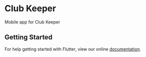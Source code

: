 # Club Keeper

Mobile app for Club Keeper 

## Getting Started

For help getting started with Flutter, view our online
[documentation](https://flutter.io/).
